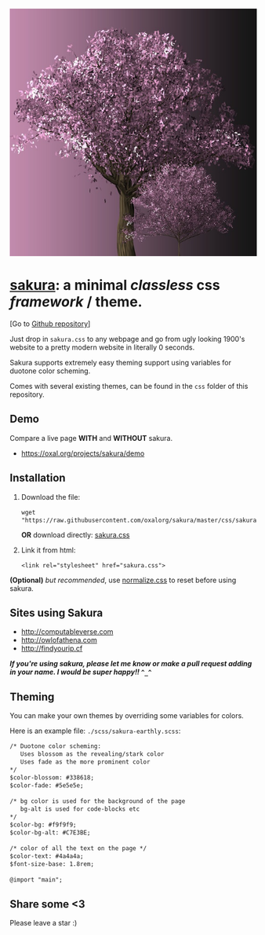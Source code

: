 ![The cherry blossoms](sakura.jpg)

# [sakura](https://oxal.org/projects/sakura): a minimal ***classless*** css *framework* / **theme**.

[Go to [Github repository](https://github.com/oxalorg/sakura)]

Just drop in `sakura.css` to any webpage and go from
ugly looking 1900's website to a pretty modern website
in literally 0 seconds.

Sakura supports extremely easy theming support using
variables for duotone color scheming.

Comes with several existing themes, can be found in the
`css` folder of this repository.

## Demo

Compare a live page **WITH** and **WITHOUT** sakura.

* https://oxal.org/projects/sakura/demo

## Installation

1. Download the file:

    ```
    wget "https://raw.githubusercontent.com/oxalorg/sakura/master/css/sakura.css"
    ```

    **OR** download directly:
    [sakura.css](https://raw.githubusercontent.com/oxalorg/sakura/master/css/sakura.css)

2. Link it from html:

    ```
    <link rel="stylesheet" href="sakura.css">
    ```

**(Optional)** *but recommended*, use
[normalize.css](https://github.com/necolas/normalize.css/)
to reset before using sakura.

## Sites using Sakura

* http://computableverse.com
* http://owlofathena.com
* http://findyourip.cf

***If you're using sakura, please let me know or make a pull
request adding in your name. I would be super happy!! `^_^`***

## Theming

You can make your own themes by overriding some variables for
colors.

Here is an example file: `./scss/sakura-earthly.scss`:

```
/* Duotone color scheming:
   Uses blossom as the revealing/stark color
   Uses fade as the more prominent color
*/
$color-blossom: #338618;
$color-fade: #5e5e5e;

/* bg color is used for the background of the page
   bg-alt is used for code-blocks etc
*/
$color-bg: #f9f9f9;
$color-bg-alt: #C7E3BE;

/* color of all the text on the page */
$color-text: #4a4a4a;
$font-size-base: 1.8rem;

@import "main";
```

## Share some <3

Please leave a star :)
